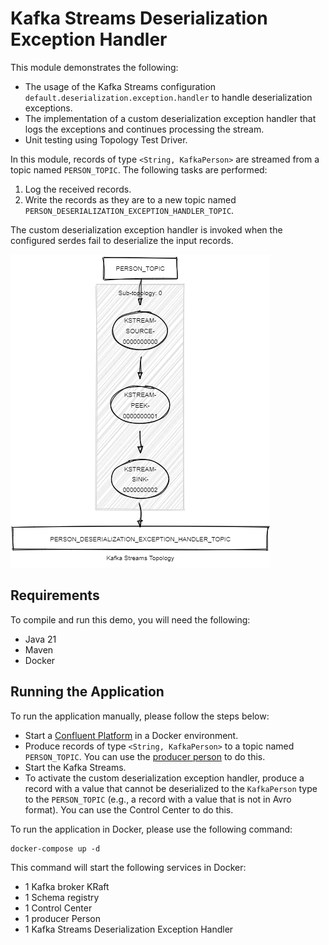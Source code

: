# Kafka Streams Deserialization Exception Handler

This module demonstrates the following:

- The usage of the Kafka Streams configuration `default.deserialization.exception.handler` to handle deserialization exceptions.
- The implementation of a custom deserialization exception handler that logs the exceptions and continues processing the stream.
- Unit testing using Topology Test Driver.

In this module, records of type `<String, KafkaPerson>` are streamed from a topic named `PERSON_TOPIC`.
The following tasks are performed:

1. Log the received records.
2. Write the records as they are to a new topic named `PERSON_DESERIALIZATION_EXCEPTION_HANDLER_TOPIC`.

The custom deserialization exception handler is invoked when the configured serdes fail to deserialize the input records.

![topology.png](topology.png)

## Requirements

To compile and run this demo, you will need the following:

- Java 21
- Maven
- Docker

## Running the Application

To run the application manually, please follow the steps below:

- Start a [Confluent Platform](https://docs.confluent.io/platform/current/quickstart/ce-docker-quickstart.html#step-1-download-and-start-cp) in a Docker environment.
- Produce records of type `<String, KafkaPerson>` to a topic named `PERSON_TOPIC`. You can use the [producer person](../specific-producers/kafka-streams-producer-person) to do this.
- Start the Kafka Streams.
- To activate the custom deserialization exception handler, produce a record with a value that cannot be deserialized to the `KafkaPerson` type to the `PERSON_TOPIC` (e.g., a record with a value that is not in Avro format). 
  You can use the Control Center to do this.

To run the application in Docker, please use the following command:

```console
docker-compose up -d
```

This command will start the following services in Docker:

- 1 Kafka broker KRaft
- 1 Schema registry
- 1 Control Center
- 1 producer Person
- 1 Kafka Streams Deserialization Exception Handler
